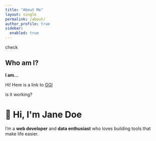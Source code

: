 ```yaml
---
title: "About Me"
layout: single
permalink: /about/
author_profile: true
sidebar:
  enabled: true
---
```


check

## Who am I?

**I am...**

Hi! Here is a link to [GGI](https://www.ggi.infn.it)

is it working?

# 👋 Hi, I'm Jane Doe

I’m a **web developer** and **data enthusiast** who loves building tools that make life easier.

